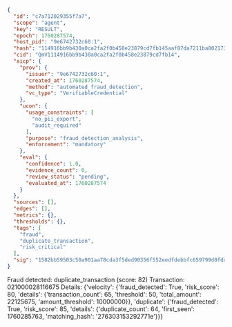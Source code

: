 ```json
{
  "id": "c7a712029355f7a7",
  "scope": "agent",
  "key": "RESULT",
  "epoch": 1760287574,
  "host_pid": "9e6742732c60:1",
  "hash": "114916bb9b430a0ca2fa2f0b458e23879cd7fb145aaf87da7211ba8021734ba1",
  "cid": "QmV1114916bb9b430a0ca2fa2f0b458e23879cd7fb14",
  "aicp": {
    "prov": {
      "issuer": "9e6742732c60:1",
      "created_at": 1760287574,
      "method": "automated_fraud_detection",
      "vc_type": "VerifiableCredential"
    },
    "ucon": {
      "usage_constraints": [
        "no_pii_export",
        "audit_required"
      ],
      "purpose": "fraud_detection_analysis",
      "enforcement": "mandatory"
    },
    "eval": {
      "confidence": 1.0,
      "evidence_count": 0,
      "review_status": "pending",
      "evaluated_at": 1760287574
    }
  },
  "sources": [],
  "edges": [],
  "metrics": {},
  "thresholds": {},
  "tags": [
    "fraud",
    "duplicate_transaction",
    "risk_critical"
  ],
  "sig": "1582bb59503c50a901aa78cda3f5ded90356f552eedfdebbfc659799d0fdd32c"
}
```

Fraud detected: duplicate_transaction (score: 82)
Transaction: 021000028116675
Details: {'velocity': {'fraud_detected': True, 'risk_score': 80, 'details': {'transaction_count': 65, 'threshold': 50, 'total_amount': 22125675, 'amount_threshold': 10000000}}, 'duplicate': {'fraud_detected': True, 'risk_score': 85, 'details': {'duplicate_count': 64, 'first_seen': 1760285763, 'matching_hash': '276303153292771e'}}}